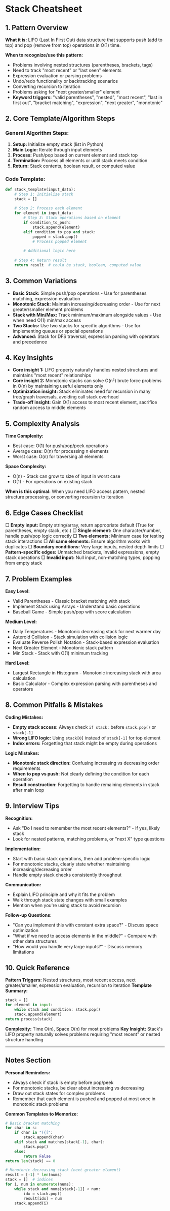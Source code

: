 # Stack Cheatsheet

## 1. Pattern Overview
**What it is:** LIFO (Last In First Out) data structure that supports push (add to top) and pop (remove from top) operations in O(1) time.

**When to recognize/use this pattern:**
- Problems involving nested structures (parentheses, brackets, tags)
- Need to track "most recent" or "last seen" elements
- Expression evaluation or parsing problems
- Undo/redo functionality or backtracking scenarios
- Converting recursion to iteration
- Problems asking for "next greater/smaller" element
- **Keyword triggers:** "valid parentheses", "nested", "most recent", "last in first out", "bracket matching", "expression", "next greater", "monotonic"

## 2. Core Template/Algorithm Steps

### General Algorithm Steps:
1. **Setup:** Initialize empty stack (list in Python)
2. **Main Logic:** Iterate through input elements
3. **Process:** Push/pop based on current element and stack top
4. **Termination:** Process all elements or until stack meets condition
5. **Return:** Stack contents, boolean result, or computed value

### Code Template:
```python
def stack_template(input_data):
    # Step 1: Initialize stack
    stack = []
    
    # Step 2: Process each element
    for element in input_data:
        # Step 3: Stack operations based on element
        if condition_to_push:
            stack.append(element)
        elif condition_to_pop and stack:
            popped = stack.pop()
            # Process popped element
        
        # Additional logic here
    
    # Step 4: Return result
    return result  # could be stack, boolean, computed value
```

## 3. Common Variations
- **Basic Stack:** Simple push/pop operations - Use for parentheses matching, expression evaluation
- **Monotonic Stack:** Maintain increasing/decreasing order - Use for next greater/smaller element problems
- **Stack with Min/Max:** Track minimum/maximum alongside values - Use when need O(1) min/max access
- **Two Stacks:** Use two stacks for specific algorithms - Use for implementing queues or special operations
- **Advanced:** Stack for DFS traversal, expression parsing with operators and precedence

## 4. Key Insights
- **Core insight 1:** LIFO property naturally handles nested structures and maintains "most recent" relationships
- **Core insight 2:** Monotonic stacks can solve O(n²) brute force problems in O(n) by maintaining useful elements only
- **Optimization insight:** Stack eliminates need for recursion in many tree/graph traversals, avoiding call stack overhead
- **Trade-off insight:** Gain O(1) access to most recent element, sacrifice random access to middle elements

## 5. Complexity Analysis
**Time Complexity:**
- Best case: O(1) for push/pop/peek operations
- Average case: O(n) for processing n elements
- Worst case: O(n) for traversing all elements

**Space Complexity:**
- O(n) - Stack can grow to size of input in worst case
- O(1) - For operations on existing stack

**When is this optimal:** When you need LIFO access pattern, nested structure processing, or converting recursion to iteration

## 6. Edge Cases Checklist
□ **Empty input:** Empty string/array, return appropriate default (True for parentheses, empty stack, etc.)
□ **Single element:** One character/number, handle push/pop logic correctly
□ **Two elements:** Minimum case for testing stack interactions
□ **All same elements:** Ensure algorithm works with duplicates
□ **Boundary conditions:** Very large inputs, nested depth limits
□ **Pattern-specific edges:** Unmatched brackets, invalid expressions, empty stack operations
□ **Invalid input:** Null input, non-matching types, popping from empty stack

## 7. Problem Examples
**Easy Level:**
- Valid Parentheses - Classic bracket matching with stack
- Implement Stack using Arrays - Understand basic operations
- Baseball Game - Simple push/pop with score calculation

**Medium Level:**
- Daily Temperatures - Monotonic decreasing stack for next warmer day
- Asteroid Collision - Stack simulation with collision logic
- Evaluate Reverse Polish Notation - Stack-based expression evaluation
- Next Greater Element - Monotonic stack pattern
- Min Stack - Stack with O(1) minimum tracking

**Hard Level:**
- Largest Rectangle in Histogram - Monotonic increasing stack with area calculation
- Basic Calculator - Complex expression parsing with parentheses and operators

## 8. Common Pitfalls & Mistakes
**Coding Mistakes:**
- **Empty stack access:** Always check `if stack:` before `stack.pop()` or `stack[-1]`
- **Wrong LIFO logic:** Using `stack[0]` instead of `stack[-1]` for top element
- **Index errors:** Forgetting that stack might be empty during operations

**Logic Mistakes:**
- **Monotonic stack direction:** Confusing increasing vs decreasing order requirements
- **When to pop vs push:** Not clearly defining the condition for each operation
- **Result construction:** Forgetting to handle remaining elements in stack after main loop

## 9. Interview Tips
**Recognition:**
- Ask "Do I need to remember the most recent elements?" - If yes, likely stack
- Look for nested patterns, matching problems, or "next X" type questions

**Implementation:**
- Start with basic stack operations, then add problem-specific logic
- For monotonic stacks, clearly state whether maintaining increasing/decreasing order
- Handle empty stack checks consistently throughout

**Communication:**
- Explain LIFO principle and why it fits the problem
- Walk through stack state changes with small examples
- Mention when you're using stack to avoid recursion

**Follow-up Questions:**
- "Can you implement this with constant extra space?" - Discuss space optimization
- "What if we need to access elements in the middle?" - Compare with other data structures
- "How would you handle very large inputs?" - Discuss memory limitations

## 10. Quick Reference
**Pattern Triggers:** Nested structures, most recent access, next greater/smaller, expression evaluation, recursion to iteration
**Template Summary:** 
```python
stack = []
for element in input:
    while stack and condition: stack.pop()
    stack.append(element)
return process(stack)
```
**Complexity:** Time O(n), Space O(n) for most problems
**Key Insight:** Stack's LIFO property naturally solves problems requiring "most recent" or nested structure handling

---

## Notes Section
**Personal Reminders:**
- Always check if stack is empty before pop/peek
- For monotonic stacks, be clear about increasing vs decreasing
- Draw out stack states for complex problems
- Remember that each element is pushed and popped at most once in monotonic stack problems

**Common Templates to Memorize:**
```python
# Basic bracket matching
for char in s:
    if char in "({[":
        stack.append(char)
    elif stack and matches(stack[-1], char):
        stack.pop()
    else:
        return False
return len(stack) == 0

# Monotonic decreasing stack (next greater element)
result = [-1] * len(nums)
stack = []  # indices
for i, num in enumerate(nums):
    while stack and nums[stack[-1]] < num:
        idx = stack.pop()
        result[idx] = num
    stack.append(i)
```